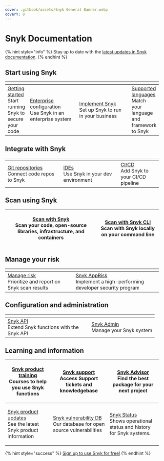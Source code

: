 ```yaml
---
cover: .gitbook/assets/Snyk General Banner.webp
coverY: 0
---
```


# Snyk Documentation

{% hint style="info" %}
Stay up to date with the [latest updates in Snyk documentation](whats-new-in-the-snyk-docs.md).
{% endhint %}

## Start using Snyk&#x20;

<table data-header-hidden><thead><tr><th></th><th width="164.33333333333331"></th><th width="188"></th><th></th></tr></thead><tbody><tr><td>​<a href="getting-started/">Getting started</a><br>Start running Snyk to secure your code</td><td><a href="enterprise-setup/">Enterprise configuration</a><br>Use Snyk in an enterprise system</td><td><a href="implement-snyk/">Implement Snyk</a><br>Set up Snyk to run in your business</td><td><a href="supported-languages-package-managers-and-frameworks/">Supported languages</a><br>Match your language and framework to Snyk</td></tr></tbody></table>

## Integrate with Snyk <a href="#explore-snyk-products" id="explore-snyk-products"></a>

<table data-header-hidden><thead><tr><th width="247"></th><th width="252"></th><th width="177"></th></tr></thead><tbody><tr><td><a href="scm-ide-and-ci-cd-integrations/snyk-scm-integrations/">Git repositories</a><br>Connect code repos to Snyk</td><td><a href="scm-ide-and-ci-cd-integrations/snyk-ide-plugins-and-extensions/">IDEs</a><br>Use Snyk in your dev environment</td><td><a href="scm-ide-and-ci-cd-integrations/snyk-ci-cd-integrations/">CI/CD</a><br>Add Snyk to your CI/CD pipeline</td></tr></tbody></table>

## Scan using Snyk <a href="#explore-snyk-products" id="explore-snyk-products"></a>

| <p><a href="scan-with-snyk/">Scan with Snyk</a><br>Scan your code, open-source libraries, infrastructure, and containers</p> | <p><a href="snyk-cli/getting-started-with-the-snyk-cli.md">Scan with Snyk CLI</a><br>Scan with Snyk locally on your command line</p> |
| ---------------------------------------------------------------------------------------------------------------------------- | ------------------------------------------------------------------------------------------------------------------------------------ |

## Manage your risk

<table data-header-hidden><thead><tr><th width="254"></th><th width="325"></th></tr></thead><tbody><tr><td><a href="manage-risk/">Manage risk</a><br>Prioritize and report on Snyk scan results</td><td><a href="scan-with-snyk/snyk-apprisk/">Snyk AppRisk</a> <br>Implement a high-performing developer security program</td></tr></tbody></table>

## Configuration and administration <a href="#use-other-resources" id="use-other-resources"></a>

<table data-header-hidden><thead><tr><th width="259"></th><th></th></tr></thead><tbody><tr><td><a href="snyk-api/">Snyk API</a><br>Extend Snyk functions with the Snyk API</td><td><a href="snyk-admin/">Snyk Admin</a><br>Manage your Snyk system</td></tr></tbody></table>

## Learning and information

| <p><a href="https://learn.snyk.io/catalog/product-training/?type=product-training">Snyk product training</a><br>Courses to help you use Snyk functions</p> | <p>​<a href="https://support.snyk.io/hc/en-us">Snyk support</a><br>Access Support tickets and knowledgebase</p>       | <p>​<a href="https://snyk.io/advisor/">Snyk Advisor</a><br>Find the best package for your next project</p>         |
| ---------------------------------------------------------------------------------------------------------------------------------------------------------- | --------------------------------------------------------------------------------------------------------------------- | ------------------------------------------------------------------------------------------------------------------ |
| <p>​<a href="https://updates.snyk.io/">Snyk product updates</a><br>See the latest Snyk product information</p>                                             | <p>​<a href="https://security.snyk.io/">Snyk vulnerability DB</a><br>Our database for open source vulnerabilities</p> | <p><a href="https://status.snyk.io/">Snyk Status</a><br>Shows operational status and history for Snyk systems.</p> |

{% hint style="success" %}
[Sign up to use Snyk for free!](https://snyk.io/login?cta=sign-up\&loc=nav\&page=support_docs_page)
{% endhint %}

